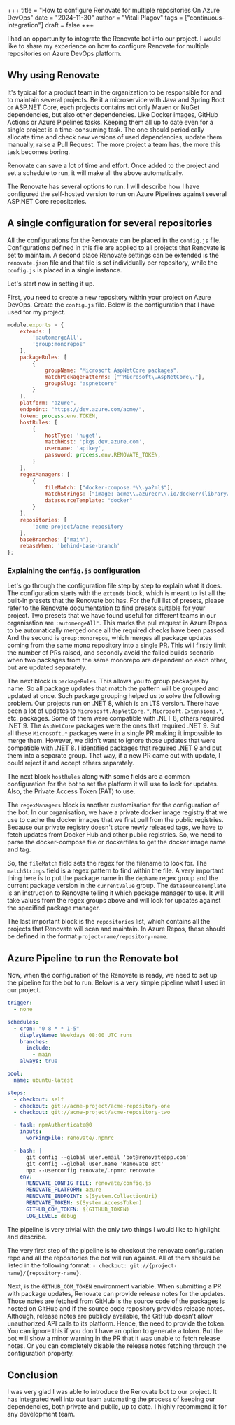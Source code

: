 +++
title = "How to configure Renovate for multiple repositories On Azure DevOps"
date = "2024-11-30"
author = "Vitali Plagov"
tags = ["continuous-integration"]
draft = false
+++

I had an opportunity to integrate the Renovate bot into our project. I would like to share my experience on how to
configure Renovate for multiple repositories on Azure DevOps platform.
<!--more-->

## Why using Renovate
It's typical for a product team in the organization to be responsible for and to maintain several projects. Be it a 
microservice with Java and Spring Boot or ASP.NET Core, each projects contains not only Maven or NuGet dependencies,
but also other dependencies. Like Docker images, GitHub Actions or Azure Pipelines tasks. Keeping them all up to date
even for a single project is a time-consuming task. The one should periodically allocate time and check new versions of
used dependencies, update them manually, raise a Pull Request. The more project a team has, the more this task becomes
boring.

Renovate can save a lot of time and effort. Once added to the project and set a schedule to run, it will make all the
above automatically.

The Renovate has several options to run. I will describe how I have configured the self-hosted version to run on 
Azure Pipelines against several ASP.NET Core repositories.

## A single configuration for several repositories
All the configurations for the Renovate can be placed in the `config.js` file. Configurations defined in this file are
applied to all projects that Renovate is set to maintain. A second place Renovate settings can be extended is the 
`renovate.json` file and that file is set individually per repository, while the `config.js` is placed in a single 
instance.

Let's start now in setting it up.

First, you need to create a new repository within your project on Azure DevOps. Create the `config.js` file. Below is 
the configuration that I have used for my project.

```javascript
module.exports = {
    extends: [
        ':automergeAll',
        'group:monorepos'
    ],
    packageRules: [
        {
            groupName: "Microsoft AspNetCore packages",
            matchPackagePatterns: ["^Microsoft\.AspNetCore\."],
            groupSlug: "aspnetcore"
        }
    ],
    platform: "azure",
    endpoint: "https://dev.azure.com/acme/",
    token: process.env.TOKEN,
    hostRules: [
        {
            hostType: 'nuget',
            matchHost: 'pkgs.dev.azure.com',
            username: 'apikey',
            password: process.env.RENOVATE_TOKEN,
        }
    ],
    regexManagers: [
        {
            fileMatch: ["docker-compose.*\\.ya?ml$"],
            matchStrings: ["image: acme\\.azurecr\\.io/docker/(library/)?(?<depName>.*?):(?<currentValue>.*?)\n"],
            datasourceTemplate: "docker"
        }
    ],
    repositories: [
        'acme-project/acme-repository
    ],
    baseBranches: ["main"],
    rebaseWhen: 'behind-base-branch'
};
```

### Explaining the `config.js` configuration
Let's go through the configuration file step by step to explain what it does.
The configuration starts with the `extends` block, which is meant to list all the built-in presets that the Renovate bot has.
For the full list of presets, please refer to the [Renovate documentation](https://docs.renovatebot.com/presets-default/)
to find presets suitable for your project. Two presets that we have found useful for different teams in our organisation are
`:automergeAll'`. This marks the pull request in Azure Repos to be automatically merged once all the required checks 
have been passed. And the second is `group:monorepos`, which merges all package updates coming from the same mono 
repository into a single PR. This will firstly limit the number of PRs raised, and secondly avoid the failed builds 
scenario when two packages from the same monorepo are dependent on each other, but are updated separately.

The next block is `packageRules`. This allows you to group packages by name. So all package updates
that match the pattern will be grouped and updated at once. Such package grouping helped us to solve the following problem.
Our projects run on .NET 8, which is an LTS version. There have been a lot of updates to `Micrososft.AspNetCore.*`,
`Microsoft.Extensions.*`, etc. packages. Some of them were compatible with .NET 8, others required .NET 9. 
The `AspNetCore` packages were the ones that required .NET 9. But all these `Microsoft.*` packages were in a single PR
making it impossible to merge them. However, we didn't want to ignore those updates that were compatible with .NET 8.
I identified packages that required .NET 9 and put them into a separate group. That way, if a new PR came out with
update, I could reject it and accept others separately.

The next block `hostRules` along with some fields are a common configuration for the bot to set the platform it will 
use to look for updates. Also, the Private Access Token (PAT) to use.

The `regexManagers` block is another customisation for the configuration of the bot. In our organisation, we have a private
docker image registry that we use to cache the docker images that we first pull from the public registries. Because our 
private registry doesn't store newly released tags, we have to fetch updates from Docker Hub and other public registries. 
So, we need to parse the docker-compose file or dockerfiles to get the docker image name and tag.


So, the `fileMatch` field sets the regex for the filename to look for.
The `matchStrings` field is a regex pattern to find within the file. A very important thing here is to put the package
name in the `depName` regex group and the current package version in the `currentValue` group. 
The `datasourceTemplate` is an instruction to Renovate telling it which package manager to use. It will take values from the
regex groups above and will look for updates against the specified package manager.

The last important block is the `repositories` list, which contains all the projects that Renovate will scan and maintain.
In Azure Repos, these should be defined in the format `project-name/repository-name`.

## Azure Pipeline to run the Renovate bot

Now, when the configuration of the Renovate is ready, we need to set up the pipeline for the bot to run.
Below is a very simple pipeline what I used in our project.

```yaml
trigger:
  - none

schedules:
  - cron: "0 8 * * 1-5"
    displayName: Weekdays 08:00 UTC runs
    branches:
      include:
        - main
    always: true

pool:
  name: ubuntu-latest

steps:
  - checkout: self
  - checkout: git://acme-project/acme-repository-one
  - checkout: git://acme-project/acme-repository-two

  - task: npmAuthenticate@0
    inputs:
      workingFile: renovate/.npmrc

  - bash: |
      git config --global user.email 'bot@renovateapp.com'
      git config --global user.name 'Renovate Bot'
      npx --userconfig renovate/.npmrc renovate
    env:
      RENOVATE_CONFIG_FILE: renovate/config.js
      RENOVATE_PLATFORM: azure
      RENOVATE_ENDPOINT: $(System.CollectionUri)
      RENOVATE_TOKEN: $(System.AccessToken)
      GITHUB_COM_TOKEN: $(GITHUB_TOKEN)
      LOG_LEVEL: debug
```

The pipeline is very trivial with the only two things I would like to highlight and describe.

The very first step of the pipeline is to checkout the renovate configuration repo and all the repositories the bot will
run against. All of them should be listed in the following format: `- checkout: git://{project-name}/{repository-name}`.

Next, is the `GITHUB_COM_TOKEN` environment variable. When submitting a PR with package updates, Renovate can 
provide release notes for the updates. Those notes are fetched from GitHub is the source code of the packages is hosted
on GitHub and if the source code repository provides release notes. Although, release notes are publicly available, the
GitHub doesn't allow unauthorized API calls to its platform. Hence, the need to provide the token.
You can ignore this if you don't have an option to generate a token. But the bot will show a minor warning in the PR
that it was unable to fetch release notes. Or you can completely disable the release notes fetching through the 
configuration property.

## Conclusion

I was very glad I was able to introduce the Renovate bot to our project. It has integrated well into our team automating
the process of keeping our dependencies, both private and public, up to date. I highly recommend it for any development
team.
